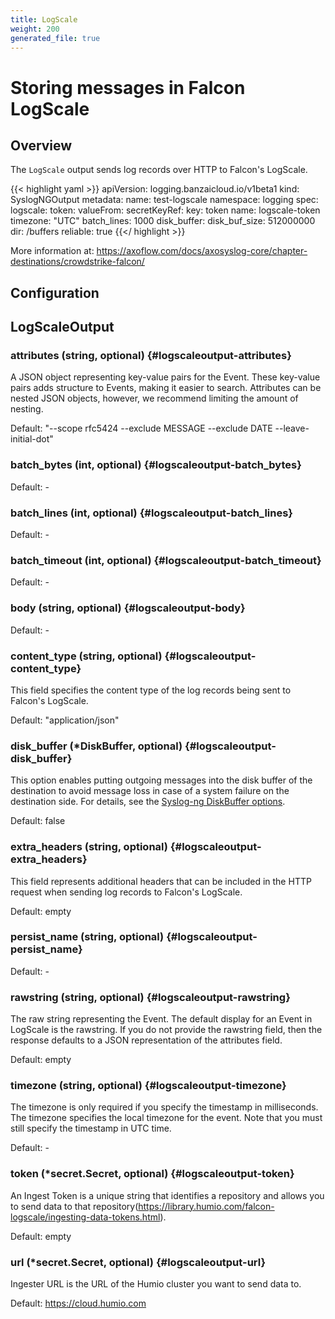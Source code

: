 ```yaml
---
title: LogScale
weight: 200
generated_file: true
---
```


# Storing messages in Falcon LogScale
## Overview
 The `LogScale` output sends log records over HTTP to Falcon's LogScale.


{{< highlight yaml >}}
apiVersion: logging.banzaicloud.io/v1beta1
kind: SyslogNGOutput
metadata:
  name: test-logscale
  namespace: logging
spec:
  logscale:
    token:
      valueFrom:
        secretKeyRef:
          key: token
          name: logscale-token
    timezone: "UTC"
    batch_lines: 1000
    disk_buffer:
      disk_buf_size: 512000000
      dir: /buffers
      reliable: true
{{</ highlight >}}

More information at: https://axoflow.com/docs/axosyslog-core/chapter-destinations/crowdstrike-falcon/


## Configuration
## LogScaleOutput

### attributes (string, optional) {#logscaleoutput-attributes}

A JSON object representing key-value pairs for the Event. These key-value pairs adds structure to Events, making it easier to search. Attributes can be nested JSON objects, however, we recommend limiting the amount of nesting.

Default: "--scope rfc5424 --exclude MESSAGE --exclude DATE --leave-initial-dot"

### batch_bytes (int, optional) {#logscaleoutput-batch_bytes}

Default: -

### batch_lines (int, optional) {#logscaleoutput-batch_lines}

Default: -

### batch_timeout (int, optional) {#logscaleoutput-batch_timeout}

Default: -

### body (string, optional) {#logscaleoutput-body}

Default: -

### content_type (string, optional) {#logscaleoutput-content_type}

This field specifies the content type of the log records being sent to Falcon's LogScale.

Default: "application/json"

### disk_buffer (*DiskBuffer, optional) {#logscaleoutput-disk_buffer}

This option enables putting outgoing messages into the disk buffer of the destination to avoid message loss in case of a system failure on the destination side. For details, see the [Syslog-ng DiskBuffer options](../disk_buffer/).

Default: false

### extra_headers (string, optional) {#logscaleoutput-extra_headers}

This field represents additional headers that can be included in the HTTP request when sending log records to Falcon's LogScale.

Default: empty

### persist_name (string, optional) {#logscaleoutput-persist_name}

Default: -

### rawstring (string, optional) {#logscaleoutput-rawstring}

The raw string representing the Event. The default display for an Event in LogScale is the rawstring. If you do not provide the rawstring field, then the response defaults to a JSON representation of the attributes field.

Default: empty

### timezone (string, optional) {#logscaleoutput-timezone}

The timezone is only required if you specify the timestamp in milliseconds. The timezone specifies the local timezone for the event. Note that you must still specify the timestamp in UTC time. 

Default: -

### token (*secret.Secret, optional) {#logscaleoutput-token}

An Ingest Token is a unique string that identifies a repository and allows you to send data to that repository(https://library.humio.com/falcon-logscale/ingesting-data-tokens.html).

Default: empty

### url (*secret.Secret, optional) {#logscaleoutput-url}

Ingester URL is the URL of the Humio cluster you want to send data to.

Default: https://cloud.humio.com


